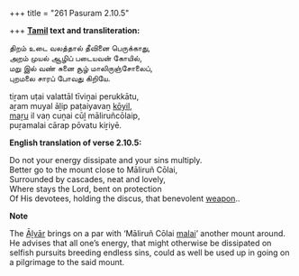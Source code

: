 +++
title = "261 Pasuram 2.10.5"

+++
**[Tamil](/definition/tamil#history "show Tamil definitions") text and transliteration:**

திறம் உடை வலத்தால் தீவினை பெருக்காது,  
அறம் முயல் ஆழிப் படையவன் கோயில்,  
மறு இல் வண் சுனை சூழ் மாலிருஞ்சோலைப்,  
புறமலை சாரப் போவது கிறியே.

tiṟam uṭai valattāl tīviṉai perukkātu,  
aṟam muyal āḻip paṭaiyavaṉ [kōyil](/definition/koyil#history "show kōyil definitions"),  
[maṟu](/definition/maru#vaishnavism "show maṟu definitions") il vaṇ cuṉai cūḻ māliruñcōlaip,  
puṟamalai cārap pōvatu kiṟiyē.

**English translation of verse 2.10.5:**

Do not your energy dissipate and your sins multiply.  
Better go to the mount close to Māliruñ Cōlai,  
Surrounded by cascades, neat and lovely,  
Where stays the Lord, bent on protection  
Of His devotees, holding the discus, that benevolent [weapon](/definition/weapon#history "show weapon definitions")..

**Note**

The [Āḻvār](/definition/aḻvar#vaishnavism "show Āḻvār definitions") brings on a par with ‘Māliruñ Cōlai [malai](/definition/malai#history "show malai definitions")’ another mount around. He advises that all one’s energy, that might otherwise be dissipated on selfish pursuits breeding endless sins, could as well be used up in going on a pilgrimage to the said mount.


